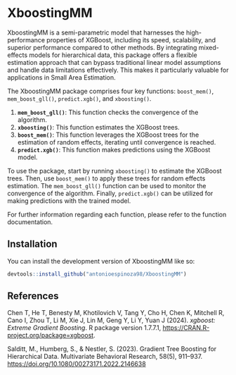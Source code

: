 
<!-- README.md is generated from README.Rmd. Please edit that file -->

# XboostingMM

<!-- badges: start -->
<!-- badges: end -->

XboostingMM is a semi-parametric model that harnesses the
high-performance properties of XGBoost, including its speed,
scalability, and superior performance compared to other methods. By
integrating mixed-effects models for hierarchical data, this package
offers a flexible estimation approach that can bypass traditional linear
model assumptions and handle data limitations effectively. This makes it
particularly valuable for applications in Small Area Estimation.

The XboostingMM package comprises four key functions: `boost_mem()`,
`mem_boost_gll()`, `predict.xgb()`, and `xboosting()`.

1.  **`mem_boost_gll()`**: This function checks the convergence of the
    algorithm.
2.  **`xboosting()`**: This function estimates the XGBoost trees.
3.  **`boost_mem()`**: This function leverages the XGBoost trees for the
    estimation of random effects, iterating until convergence is
    reached.
4.  **`predict.xgb()`**: This function makes predictions using the
    XGBoost model.

To use the package, start by running `xboosting()` to estimate the
XGBoost trees. Then, use `boost_mem()` to apply these trees for random
effects estimation. The `mem_boost_gll()` function can be used to
monitor the convergence of the algorithm. Finally, `predict.xgb()` can
be utilized for making predictions with the trained model.

For further information regarding each function, please refer to the
function documentation.

## Installation

You can install the development version of XboostingMM like so:

``` r
devtools::install_github("antonioespinoza98/XboostingMM")
```

## References

Chen T, He T, Benesty M, Khotilovich V, Tang Y, Cho H, Chen K, Mitchell
R, Cano I, Zhou T, Li M, Xie J, Lin M, Geng Y, Li Y, Yuan J (2024).
*xgboost: Extreme Gradient Boosting*. R package version 1.7.7.1,
<https://CRAN.R-project.org/package=xgboost>.

Salditt, M., Humberg, S., & Nestler, S. (2023). Gradient Tree Boosting
for Hierarchical Data. Multivariate Behavioral Research, 58(5), 911–937.
<https://doi.org/10.1080/00273171.2022.2146638>
